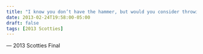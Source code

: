 ```yaml
---
title: "I know you don’t have the hammer, but would you consider throwing a corner guard so they can’t tick it?"
date: 2013-02-24T19:58:00-05:00
draft: false
tags: [2013 Scotties]
---
```

— 2013 Scotties Final
<!--more--> 

